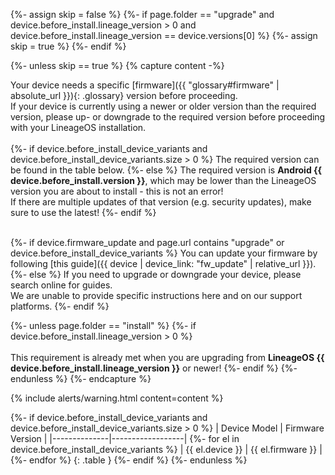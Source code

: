 {%- assign skip = false %}
{%- if page.folder == "upgrade" and device.before_install.lineage_version > 0 and device.before_install.lineage_version == device.versions[0] %}
{%- assign skip = true %}
{%- endif %}

{%- unless skip == true %}
{% capture content -%}

Your device needs a specific [firmware]({{ "glossary#firmware" | absolute_url }}){: .glossary} version before proceeding.<br/>
If your device is currently using a newer or older version than the required version, please up- or downgrade to the required version before proceeding with your LineageOS installation.
<br/><br/>
{%- if device.before_install_device_variants and device.before_install_device_variants.size > 0 %}
The required version can be found in the table below.
{%- else %}
The required version is **Android {{ device.before_install.version }}**, which may be lower than the LineageOS version you are about to install - this is not an error!<br/>
If there are multiple updates of that version (e.g. security updates), make sure to use the latest!
{%- endif %}
<br/><br/>

{%- if device.firmware_update and page.url contains "upgrade" or device.before_install_device_variants %}
You can update your firmware by following [this guide]({{ device | device_link: "fw_update" | relative_url }}).
{%- else %}
If you need to upgrade or downgrade your device, please search online for guides.<br/>
We are unable to provide specific instructions here and on our support platforms.
{%- endif %}

{%- unless page.folder == "install" %}
{%- if device.before_install.lineage_version > 0 %}
<br/><br/>
This requirement is already met when you are upgrading from **LineageOS {{ device.before_install.lineage_version }}** or newer!
{%- endif %}
{%- endunless %}
{%- endcapture %}

{% include alerts/warning.html content=content %}

{%- if device.before_install_device_variants and device.before_install_device_variants.size > 0 %}
| Device Model | Firmware Version |
|--------------|------------------|
{%- for el in device.before_install_device_variants %}
| {{ el.device }} | {{ el.firmware }} |
{%- endfor %}
{: .table }
{%- endif %}
{%- endunless %}
